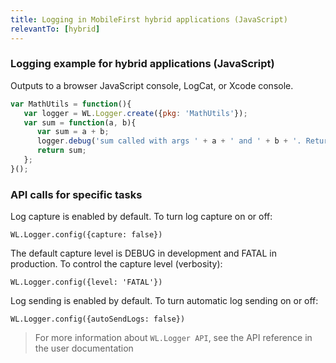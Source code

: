 ```yaml
---
title: Logging in MobileFirst hybrid applications (JavaScript)
relevantTo: [hybrid]
---
```

### Logging example for hybrid applications (JavaScript)
Outputs to a browser JavaScript console, LogCat, or Xcode console.

```javascript
var MathUtils = function(){
   var logger = WL.Logger.create({pkg: 'MathUtils'});
   var sum = function(a, b){
      var sum = a + b;
      logger.debug('sum called with args ' + a + ' and ' + b + '. Returning ' + sum);
      return sum;
   };
}();
```
### API calls for specific tasks
Log capture is enabled by default. To turn log capture on or off:

```WL.Logger.config({capture: false})```

The default capture level is DEBUG in development and FATAL in production. To control the capture level (verbosity):

```WL.Logger.config({level: 'FATAL'})```

Log sending is enabled by default. To turn automatic log sending on or off:

```WL.Logger.config({autoSendLogs: false})```
> For more information about ```WL.Logger API```, see the API reference in the user documentation
